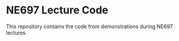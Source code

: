 # NE697 Lecture Code #
This repository contains the code from demonstrations during NE697 lectures.

